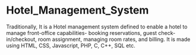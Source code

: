 # Hotel_Management_System
Traditionally, It is a Hotel management system defined to enable a hotel to manage front-office capabilities- booking reservations, guest check-in/checkout, room assignment, managing room rates, and billing. It is made using HTML, CSS, Javascript, PHP,  C, C++, SQL etc.
